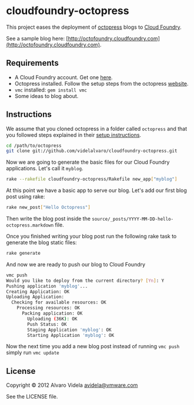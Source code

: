 # cloudfoundry-octopress #

This project eases the deployment of [octopress](http://octopress.org/) blogs to [Cloud Foundry](http://cloudfoundry.com/).

See a sample blog here: [http://octofoundry.cloudfoundry.com](http://octofoundry.cloudfoundry.com).

## Requirements ##

- A Cloud Foundry account. Get one [here](https://my.cloudfoundry.com/signup).
- Octopress installed. Follow the setup steps from the octopress [website](http://octopress.org/docs/).
- `vmc` installed: `gem install vmc`
- Some ideas to blog about.

## Instructions ##

We assume that you cloned octopress in a folder called `octopress` and that you followed steps explained in their [setup instructions](http://octopress.org/docs/setup/).

```bash
cd /path/to/octopress
git clone git://github.com/videlalvaro/cloudfoundry-octopress.git
```

Now we are going to generate the basic files for our Cloud Foundry applications. Let's call it `myblog`.

```bash
rake --rakefile cloudfoundry-octopress/Rakefile new_app["myblog"]
```

At this point we have a basic app to serve our blog. Let's add our first blog post using rake:

```bash
rake new_post["Hello Octopress"]
```

Then write the blog post inside the `source/_posts/YYYY-MM-DD-hello-octopress.markdown` file.

Once you finished writing your blog post run the following rake task to generate the blog static files:

```bash
rake generate
```

And now we are ready to push our blog to Cloud Foundry

```bash
vmc push
Would you like to deploy from the current directory? [Yn]: Y
Pushing application 'myblog'...
Creating Application: OK
Uploading Application:
  Checking for available resources: OK
    Processing resources: OK
      Packing application: OK
        Uploading (36K): OK
        Push Status: OK
        Staging Application 'myblog': OK
        Starting Application 'myblog': OK
```

Now the next time you add a new blog post instead of running `vmc push` simply run `vmc update`

## License

Copyright © 2012 Alvaro Videla <avidela@vmware.com>

See the LICENSE file.
